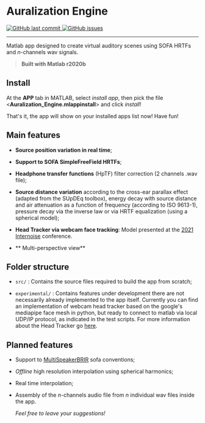 # Auralization Engine

<p align="left">
  <a href="https://github.com/davircarvalho/Auralization_Engine/commits/master" target="_blank">
    <img src="https://img.shields.io/github/last-commit/davircarvalho/Auralization_Engine?style=flat-square" alt="GitHub last commit">
  </a>

  <a href="https://github.com/davircarvalho/Auralization_Engine/issues" target="_blank">
    <img src="https://img.shields.io/github/issues/davircarvalho/Auralization_Engine?style=flat-square&color=red" alt="GitHub issues">
  </a>

</p>
<hr>


Matlab app designed to create virtual auditory scenes using SOFA HRTFs and *n*-channels wav signals.

>**Built with Matlab r2020b**

## Install
At the **APP** tab in MATLAB, select *install app*, then pick the file <**Auralization_Engine.mlappinstall**> and click *install*!

That's it, the app will show on your installed apps list now! Have fun!


## Main features

- **Source position variation in real time**;

- **Support to SOFA SimpleFreeField HRTFs**;

- **Headphone transfer functions** (HpTF) filter correction (2 channels .wav file);

- **Source distance variation** according to the cross-ear parallax effect (adapted from the SUpDEq toolbox), energy decay with source distance and air attenuation as a function of frequency (according to ISO 9613-1), pressure decay via the inverse law or via HRTF equalization (using a spherical model);

- **Head Tracker via webcam face tracking**: Model presented at the [2021 Internoise](https://github.com/eac-ufsm/internoise2021-headtracker) conference.

- ** Multi-perspective view**


## Folder structure

- ```src/``` : Contains the source files required to build the app from scratch;

- ```experimental/``` : Contains features under development there are not necessarily already implemented to the app itself. Currently you can find an implementation of webcam head tracker based on the google's mediapipe face mesh in python, but ready to connect to matlab via local UDP/IP protocol, as indicated in the test scripts. For more information about the Head Tracker go [here](https://github.com/eac-ufsm/internoise2021-headtracker).

## Planned features

- Support to [MultiSpeakerBRIR](https://www.sofaconventions.org/mediawiki/index.php/MultiSpeakerBRIR) sofa conventions;

- *Offline* high resolution interpolation using spherical harmonics;

- Real time interpolation;

- Assembly of the *n*-channels audio file from *n* individual wav files inside the app.

  *Feel free to leave your suggestions!* 
